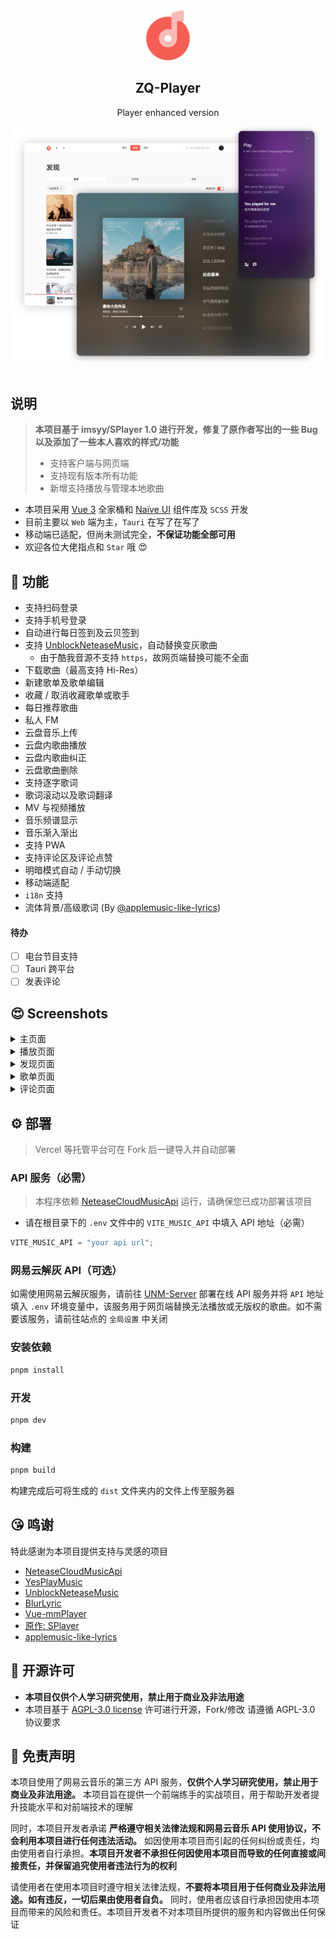 <div align="center">
<img alt="logo" height="80" src="./public/images/logo/favicon.png" />
<h2>ZQ-Player</h2>
<p>Player enhanced version</p>
<img alt="main" src="./screenshots/main.png" />
</div>
<br />

## 说明

> **本项目基于 imsyy/SPlayer 1.0 进行开发，修复了原作者写出的一些 Bug 以及添加了一些本人喜欢的样式/功能**
> - 支持客户端与网页端
> - 支持现有版本所有功能
> - 新增支持播放与管理本地歌曲

- 本项目采用 [Vue 3](https://cn.vuejs.org/) 全家桶和 [Naïve UI](https://www.naiveui.com/) 组件库及 `SCSS` 开发
- 目前主要以 `Web` 端为主，`Tauri` 在写了在写了
- 移动端已适配，但尚未测试完全，**不保证功能全部可用**
- 欢迎各位大佬指点和 `Star` 哦 😍

## 🎉 功能

- 支持扫码登录
- 支持手机号登录
- 自动进行每日签到及云贝签到
- 支持 [UnblockNeteaseMusic](https://github.com/UnblockNeteaseMusic/server)，自动替换变灰歌曲
  - 由于酷我音源不支持 `https`，故网页端替换可能不全面
- 下载歌曲（最高支持 Hi-Res）
- 新建歌单及歌单编辑
- 收藏 / 取消收藏歌单或歌手
- 每日推荐歌曲
- 私人 FM
- 云盘音乐上传
- 云盘内歌曲播放
- 云盘内歌曲纠正
- 云盘歌曲删除
- 支持逐字歌词
- 歌词滚动以及歌词翻译
- MV 与视频播放
- 音乐频谱显示
- 音乐渐入渐出
- 支持 PWA
- 支持评论区及评论点赞
- 明暗模式自动 / 手动切换
- 移动端适配
- `i18n` 支持
- 流体背景/高级歌词 (By [@applemusic-like-lyrics](https://github.com/steve-xmh/applemusic-like-lyrics/))

#### 待办

- [ ] 电台节目支持
- [ ] Tauri 跨平台
- [ ] 发表评论

## 😍 Screenshots

<details>
<summary>主页面</summary>

![主页面](/screenshots/SPlayer%20-%20%E4%B8%BB%E9%A1%B5%E9%9D%A2.png)

</details>

<details>
<summary>播放页面</summary>

![播放页面](/screenshots/SPlayer%20-%20%E6%92%AD%E6%94%BE%E9%A1%B5%E9%9D%A2.png)

</details>

<details>
<summary>发现页面</summary>

![发现页面](/screenshots/SPlayer%20-%20%E5%8F%91%E7%8E%B0%E9%A1%B5%E9%9D%A2.png)

</details>

<details>
<summary>歌单页面</summary>

![歌单页面](/screenshots/SPlayer%20-%20%E6%AD%8C%E5%8D%95%E9%A1%B5%E9%9D%A2.png)

</details>

<details>
<summary>评论页面</summary>

![评论页面](/screenshots/SPlayer%20-%20%E8%AF%84%E8%AE%BA%E9%A1%B5%E9%9D%A2.png)

</details>

## ⚙️ 部署

> Vercel 等托管平台可在 Fork 后一键导入并自动部署

### API 服务（必需）

> 本程序依赖 [NeteaseCloudMusicApi](https://github.com/Binaryify/NeteaseCloudMusicApi) 运行，请确保您已成功部署该项目

- 请在根目录下的 `.env` 文件中的 `VITE_MUSIC_API` 中填入 API 地址（必需）

```js
VITE_MUSIC_API = "your api url";
```

### 网易云解灰 API（可选）

如需使用网易云解灰服务，请前往 [UNM-Server](https://github.com/imsyy/UNM-Server) 部署在线 API 服务并将 `API` 地址填入 `.env` 环境变量中，该服务用于网页端替换无法播放或无版权的歌曲。如不需要该服务，请前往站点的 `全局设置` 中关闭

### 安装依赖

```bash
pnpm install
```

### 开发

```bash
pnpm dev
```

### 构建

```bash
pnpm build
```

构建完成后可将生成的 `dist` 文件夹内的文件上传至服务器

## 😘 鸣谢

特此感谢为本项目提供支持与灵感的项目

- [NeteaseCloudMusicApi](https://github.com/Binaryify/NeteaseCloudMusicApi)
- [YesPlayMusic](https://github.com/qier222/YesPlayMusic)
- [UnblockNeteaseMusic](https://github.com/UnblockNeteaseMusic/server)
- [BlurLyric](https://github.com/Project-And-Factory/BlurLyric)
- [Vue-mmPlayer](https://github.com/maomao1996/Vue-mmPlayer)
- [原作: SPlayer](https://github.com/imsyy/SPlayer)
- [applemusic-like-lyrics](https://github.com/steve-xmh/applemusic-like-lyrics/)

## 📜 开源许可

- **本项目仅供个人学习研究使用，禁止用于商业及非法用途**
- 本项目基于 [AGPL-3.0 license](https://opensource.org/license/agpl-v3) 许可进行开源，Fork/修改 请遵循 AGPL-3.0 协议要求

## 📢 免责声明

本项目使用了网易云音乐的第三方 API 服务，**仅供个人学习研究使用，禁止用于商业及非法用途。** 本项目旨在提供一个前端练手的实战项目，用于帮助开发者提升技能水平和对前端技术的理解

同时，本项目开发者承诺 **严格遵守相关法律法规和网易云音乐 API 使用协议，不会利用本项目进行任何违法活动。** 如因使用本项目而引起的任何纠纷或责任，均由使用者自行承担。**本项目开发者不承担任何因使用本项目而导致的任何直接或间接责任，并保留追究使用者违法行为的权利**

请使用者在使用本项目时遵守相关法律法规，**不要将本项目用于任何商业及非法用途。如有违反，一切后果由使用者自负。** 同时，使用者应该自行承担因使用本项目而带来的风险和责任。本项目开发者不对本项目所提供的服务和内容做出任何保证

